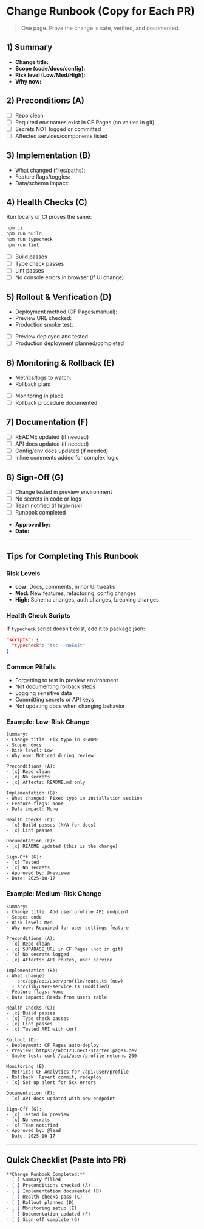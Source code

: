 # Change Runbook (Copy for Each PR)
> One page. Prove the change is safe, verified, and documented.

## 1) Summary
- **Change title:** 
- **Scope (code/docs/config):** 
- **Risk level (Low/Med/High):** 
- **Why now:** 

## 2) Preconditions (A)
- [ ] Repo clean
- [ ] Required env names exist in CF Pages (no values in git)
- [ ] Secrets NOT logged or committed
- [ ] Affected services/components listed

## 3) Implementation (B)
- What changed (files/paths):
- Feature flags/toggles:
- Data/schema impact:

## 4) Health Checks (C)
Run locally or CI proves the same:
```bash
npm ci
npm run build
npm run typecheck
npm run lint
```
- [ ] Build passes
- [ ] Type check passes
- [ ] Lint passes
- [ ] No console errors in browser (if UI change)

## 5) Rollout & Verification (D)
- Deployment method (CF Pages/manual):
- Preview URL checked:
- Production smoke test:
- [ ] Preview deployed and tested
- [ ] Production deployment planned/completed

## 6) Monitoring & Rollback (E)
- Metrics/logs to watch:
- Rollback plan:
- [ ] Monitoring in place
- [ ] Rollback procedure documented

## 7) Documentation (F)
- [ ] README updated (if needed)
- [ ] API docs updated (if needed)
- [ ] Config/env docs updated (if needed)
- [ ] Inline comments added for complex logic

## 8) Sign-Off (G)
- [ ] Change tested in preview environment
- [ ] No secrets in code or logs
- [ ] Team notified (if high-risk)
- [ ] Runbook completed
- **Approved by:** 
- **Date:** 

---

## Tips for Completing This Runbook

### Risk Levels
- **Low:** Docs, comments, minor UI tweaks
- **Med:** New features, refactoring, config changes
- **High:** Schema changes, auth changes, breaking changes

### Health Check Scripts
If `typecheck` script doesn't exist, add it to package.json:
```json
"scripts": {
  "typecheck": "tsc --noEmit"
}
```

### Common Pitfalls
- Forgetting to test in preview environment
- Not documenting rollback steps
- Logging sensitive data
- Committing secrets or API keys
- Not updating docs when changing behavior

### Example: Low-Risk Change
```
Summary:
- Change title: Fix typo in README
- Scope: docs
- Risk level: Low
- Why now: Noticed during review

Preconditions (A):
- [x] Repo clean
- [x] No secrets
- [x] Affects: README.md only

Implementation (B):
- What changed: Fixed typo in installation section
- Feature flags: None
- Data impact: None

Health Checks (C):
- [x] Build passes (N/A for docs)
- [x] Lint passes

Documentation (F):
- [x] README updated (this is the change)

Sign-Off (G):
- [x] Tested
- [x] No secrets
- Approved by: @reviewer
- Date: 2025-10-17
```

### Example: Medium-Risk Change
```
Summary:
- Change title: Add user profile API endpoint
- Scope: code
- Risk level: Med
- Why now: Required for user settings feature

Preconditions (A):
- [x] Repo clean
- [x] SUPABASE_URL in CF Pages (not in git)
- [x] No secrets logged
- [x] Affects: API routes, user service

Implementation (B):
- What changed: 
  - src/app/api/user/profile/route.ts (new)
  - src/lib/user-service.ts (modified)
- Feature flags: None
- Data impact: Reads from users table

Health Checks (C):
- [x] Build passes
- [x] Type check passes
- [x] Lint passes
- [x] Tested API with curl

Rollout (D):
- Deployment: CF Pages auto-deploy
- Preview: https://abc123.next-starter.pages.dev
- Smoke test: curl /api/user/profile returns 200

Monitoring (E):
- Metrics: CF Analytics for /api/user/profile
- Rollback: Revert commit, redeploy
- [x] Set up alert for 5xx errors

Documentation (F):
- [x] API docs updated with new endpoint

Sign-Off (G):
- [x] Tested in preview
- [x] No secrets
- [x] Team notified
- Approved by: @lead
- Date: 2025-10-17
```

---

## Quick Checklist (Paste into PR)
```markdown
**Change Runbook Completed:**
- [ ] Summary filled
- [ ] Preconditions checked (A)
- [ ] Implementation documented (B)
- [ ] Health checks pass (C)
- [ ] Rollout planned (D)
- [ ] Monitoring setup (E)
- [ ] Documentation updated (F)
- [ ] Sign-off complete (G)
```
